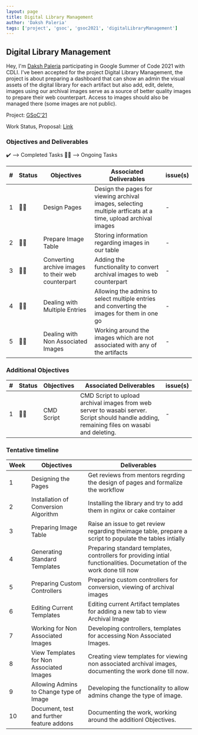 ```yaml
---
layout: page
title: Digital Library Management
author: 'Daksh Paleria'
tags: ['project', 'gsoc', 'gsoc2021', 'digitalLibraryManagement']
---
```


## Digital Library Management

Hey, I'm [Daksh Paleria](https://www.linkedin.com/in/daksh-paleria-606211190/) participating in Google Summer of Code 2021 with CDLI.
I've been accepted for the project Digital Library Management, the project is about preparing a dashboard that can show an admin the visual assets of the digital library for each artifact but also add, edit, delete, images using our archival images serve as a source of better quality images to prepare their web counterpart. Access to images should also be managed there (some images are not public).

Project: [GSoC'21](https://summerofcode.withgoogle.com/projects/#6327175881424896)

Work Status, Proposal: [Link](https://drive.google.com/drive/folders/17zfao7u9gfowSWieSYWuw8JJVlluXdE0?usp=sharing)

### Objectives and Deliverables

:heavy_check_mark: --> Completed Tasks
:man_technologist: --> Ongoing Tasks

| \# | Status  | Objectives                    | Associated Deliverables         | issue(s) |
| --- | --- | ----------------------------- | ---------------------------------------------- | -------- |
| 1 | :man_technologist: | Design Pages | Design the pages for viewing archival images, selecting multiple artficats at a time, upload archival images | - |
| 2 | :man_technologist: | Prepare Image Table | Storing information regarding images in our table | - |
| 3 | :man_technologist: | Converting archive images to their web counterpart | Adding the functionality to convert archival images to web counterpart | - |
| 4 | :man_technologist: | Dealing with Multiple Entries | Allowing the admins to select multiple entries and converting the images for them in one go | - | 
| 5 | :man_technologist: | Dealing with Non Associated Images | Working around the images which are not associated with any of the artifacts | - |   


### Additional Objectives

| \# | Status  | Objectives         | Associated Deliverables                                             | issue(s) |
| --- | --- | ------------------ | ------------------------------------------------------------------- | -------- |
| 1 | :man_technologist: | CMD Script  | CMD Script to upload archival images from web server to wasabi server. Script should handle adding, remaining files on wasabi and deleting. | - |


### Tentative timeline  

| Week  |Objectives | Deliverables |
|---|---|---|
|1| Designing the Pages | Get reviews from mentors regrding the design of pages and formalize the workflow | 
|2| Installation of Conversion Algorithm  | Installing the library and try to add them in nginx or cake container |
|3| Preparing Image Table  | Raise an issue to get review regarding theimage table, prepare a script to populate the tables intially |
|4| Generating Standard Templates  | Preparing standard templates, controllers for providing intial functionalities. Documetation of the work done till now |
|5| Preparing Custom Controllers  | Preparing custom controllers for conversion, viewing of archival images |
|6| Editing Current Templates | Editing current Artifact templates for adding a new tab to view Archival Image |
|7| Working for Non Associated Images  | Developing controllers, templates for accessing Non Associated Images. |
|8|  View Templates for Non Associated Images | Creating view templates for viewing non associated archival images, documenting the work done till now. |
|9| Allowing Admins to Change type of Image | Developing the functionality to allow admins change the type of image. |
|10| Document, test and further feature addons | Documenting the work, working around the additionl Objectives. |